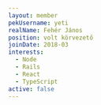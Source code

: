 ```yaml
---
layout: member
pekUsername: yeti
realName: Fehér János
position: volt körvezető
joinDate: 2018-03
interests:
  - Node
  - Rails
  - React
  - TypeScript
active: false
---
```

